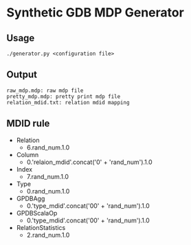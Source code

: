 # Synthetic GDB MDP Generator

## Usage

```
./generator.py <configuration file>
```

## Output
```
raw_mdp.mdp: raw mdp file
pretty_mdp.mdp: pretty print mdp file
relation_mdid.txt: relation mdid mapping
```

## MDID rule

- Relation
    - 6.rand_num.1.0
- Column
    - 0.'relaion_mdid'.concat('0' + 'rand_num').1.0
- Index
    - 7.rand_num.1.0
- Type
    - 0.rand_num.1.0
- GPDBAgg
    - 0.'type_mdid'.concat('00' + 'rand_num').1.0
- GPDBScalaOp
    - 0.'type_mdid'.concat('00' + 'rand_num').1.0
- RelationStatistics
    - 2.rand_num.1.0
